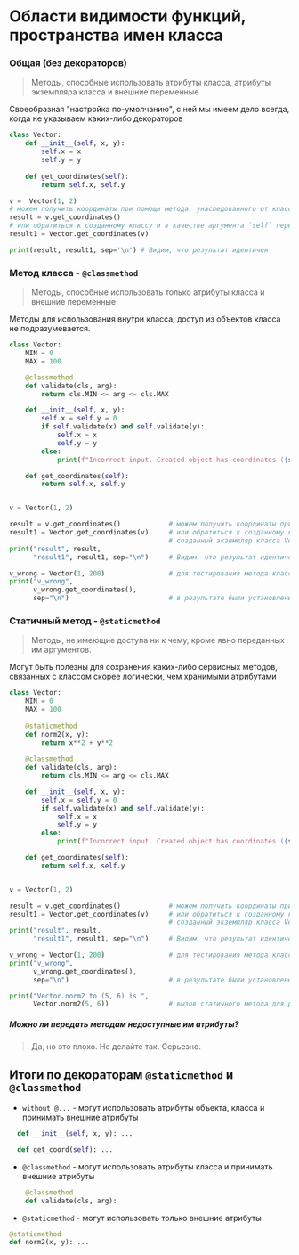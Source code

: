 # Области видимости функций, пространства имен класса
 
### Общая (без декораторов)

> Методы, способные использовать атрибуты класса, атрибуты экземпляра класса и внешние переменные

Своеобразная "настройка по-умолчанию", с ней мы имеем дело всегда, когда не указываем каких-либо декораторов

```python
class Vector:
    def __init__(self, x, y):
        self.x = x
        self.y = y
        
    def get_coordinates(self):
        return self.x, self.y

v =  Vector(1, 2)
# можем получить координаты при помощи метода, унаследованного от класса
result = v.get_coordinates()
# или обратиться к созданному классу и в качестве аргумента `self` передать созданный экземпляр класса Vector
result1 = Vector.get_coordinates(v)

print(result, result1, sep='\n') # Видим, что результат идентичен
```

### Метод класса - `@classmethod`

> Методы, способные использовать только атрибуты класса и внешние переменные

Методы для использования внутри класса, доступ из объектов класса не подразумевается.

```python
class Vector:
    MIN = 0
    MAX = 100

    @classmethod
    def validate(cls, arg):
        return cls.MIN <= arg <= cls.MAX

    def __init__(self, x, y):
        self.x = self.y = 0
        if self.validate(x) and self.validate(y):
            self.x = x
            self.y = y
        else:
            print(f"Incorrect input. Created object has coordinates ({self.x}, {self.y})")

    def get_coordinates(self):
        return self.x, self.y


v = Vector(1, 2)

result = v.get_coordinates()            # можем получить координаты при помощи метода, унаследованного от класса
result1 = Vector.get_coordinates(v)     # или обратиться к созданному классу и в качестве аргумента `self` передать 
                                        # созданный экземпляр класса Vector
print("result", result, 
      "result1", result1, sep="\n")     # Видим, что результат идентичен

v_wrong = Vector(1, 200)                # для тестирования метода класса validate создадим еще экземпляр Vector
print("v_wrong", 
      v_wrong.get_coordinates(), 
      sep="\n")                         # в результате были установлены значения по умолчанию (0, 0)

```

### Статичный метод - `@staticmethod`

> Методы, не имеющие доступа ни к чему, кроме явно переданных им аргументов.

Могут быть полезны для сохранения каких-либо сервисных методов, связанных с классом скорее логически, 
чем хранимыми атрибутами 

```python
class Vector:
    MIN = 0
    MAX = 100
    
    @staticmethod
    def norm2(x, y):
        return x**2 + y**2
    
    @classmethod
    def validate(cls, arg):
        return cls.MIN <= arg <= cls.MAX

    def __init__(self, x, y):
        self.x = self.y = 0
        if self.validate(x) and self.validate(y):
            self.x = x
            self.y = y
        else:
            print(f"Incorrect input. Created object has coordinates ({self.x}, {self.y})")

    def get_coordinates(self):
        return self.x, self.y


v = Vector(1, 2)

result = v.get_coordinates()            # можем получить координаты при помощи метода, унаследованного от класса
result1 = Vector.get_coordinates(v)     # или обратиться к созданному классу и в качестве аргумента `self` передать 
                                        # созданный экземпляр класса Vector
print("result", result, 
      "result1", result1, sep="\n")     # Видим, что результат идентичен

v_wrong = Vector(1, 200)                # для тестирования метода класса validate создадим еще экземпляр Vector
print("v_wrong", 
      v_wrong.get_coordinates(), 
      sep="\n")                         # в результате были установлены значения по умолчанию (0, 0)

print("Vector.norm2 to (5, 6) is ", 
      Vector.norm2(5, 6))               # вызов статичного метода для расчета требуемого показателя 
```

##### Можно ли передать методам недоступные им атрибуты?
> Да, но это плохо. Не делайте так. Серьезно.

## Итоги по декораторам `@staticmethod` и `@classmethod`

- `without @...`  - могут использовать атрибуты объекта, класса и принимать внешние атрибуты
```python
  def __init__(self, x, y): ...
```
```python
  def get_coord(self): ...
```
- `@classmethod`  - могут использовать атрибуты класса и принимать внешние атрибуты
```python
    @classmethod
    def validate(cls, arg):
```
- `@staticmethod` - могут использовать только внешние атрибуты
```python
@staticmethod
def norm2(x, y): ... 
```
